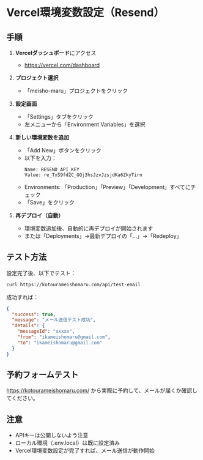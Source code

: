 # Vercel環境変数設定（Resend）

## 手順
1. **Vercelダッシュボード**にアクセス
   - https://vercel.com/dashboard

2. **プロジェクト選択**
   - 「meisho-maru」プロジェクトをクリック

3. **設定画面**
   - 「Settings」タブをクリック
   - 左メニューから「Environment Variables」を選択

4. **新しい環境変数を追加**
   - 「Add New」ボタンをクリック
   - 以下を入力：
     ```
     Name: RESEND_API_KEY
     Value: re_TxS9fd2C_GQj3hsJzvJzsjdKa6ZkyTirn
     ```
   - Environments: 「Production」「Preview」「Development」すべてにチェック
   - 「Save」をクリック

5. **再デプロイ（自動）**
   - 環境変数追加後、自動的に再デプロイが開始されます
   - または「Deployments」→最新デプロイの「...」→「Redeploy」

## テスト方法
設定完了後、以下でテスト：
```bash
curl https://kotourameishomaru.com/api/test-email
```

成功すれば：
```json
{
  "success": true,
  "message": "メール送信テスト成功",
  "details": {
    "messageId": "xxxxx",
    "from": "ikameishomaru@gmail.com",
    "to": "ikameishomaru@gmail.com"
  }
}
```

## 予約フォームテスト
https://kotourameishomaru.com/ から実際に予約して、メールが届くか確認してください。

## 注意
- APIキーは公開しないよう注意
- ローカル環境（.env.local）は既に設定済み
- Vercel環境変数設定が完了すれば、メール送信が動作開始